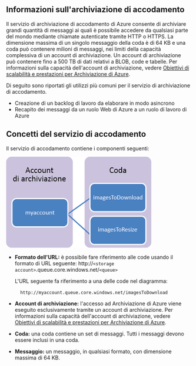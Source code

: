 ## Informazioni sull'archiviazione di accodamento

Il servizio di archiviazione di accodamento di Azure consente di archiviare grandi quantità di messaggi ai quali è possibile accedere da qualsiasi parte del mondo mediante chiamate autenticate tramite HTTP o HTTPS. La dimensione massima di un singolo messaggio della coda è di 64 KB e una coda può contenere milioni di messaggi, nei limiti della capacità complessiva di un account di archiviazione. Un account di archiviazione può contenere fino a 500 TB di dati relativi a BLOB, code e tabelle. Per informazioni sulla capacità dell'account di archiviazione, vedere [Obiettivi di scalabilità e prestazioni per Archiviazione di Azure](../articles/storage/storage-scalability-targets.md).

Di seguito sono riportati gli utilizzi più comuni per il servizio di archiviazione di accodamento.

-   Creazione di un backlog di lavoro da elaborare in modo asincrono
-   Recapito dei messaggi da un ruolo Web di Azure a un ruolo di lavoro di Azure

## Concetti del servizio di accodamento

Il servizio di accodamento contiene i componenti seguenti:

![Queue1](./media/storage-queue-concepts-include/queue1.png)


- **Formato dell'URL:** è possibile fare riferimento alle code usando il formato di URL seguente: http://`<storage account>`.queue.core.windows.net/`<queue>` 
      
	L'URL seguente fa riferimento a una delle code nel diagramma:
		
		http://myaccount.queue.core.windows.net/imagesToDownload

- **Account di archiviazione:** l'accesso ad Archiviazione di Azure viene eseguito esclusivamente tramite un account di archiviazione. Per informazioni sulla capacità dell'account di archiviazione, vedere [Obiettivi di scalabilità e prestazioni per Archiviazione di Azure](../articles/storage/storage-scalability-targets.md).

- **Coda:** una coda contiene un set di messaggi. Tutti i messaggi devono essere inclusi in una coda.

- **Messaggio:** un messaggio, in qualsiasi formato, con dimensione massima di 64 KB.

<!-----HONumber=AcomDC_0218_2016-->